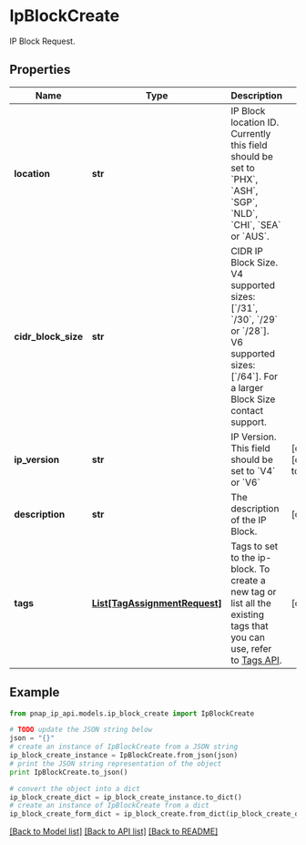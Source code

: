 # IpBlockCreate

IP Block Request.

## Properties

Name | Type | Description | Notes
------------ | ------------- | ------------- | -------------
**location** | **str** | IP Block location ID. Currently this field should be set to &#x60;PHX&#x60;, &#x60;ASH&#x60;, &#x60;SGP&#x60;, &#x60;NLD&#x60;, &#x60;CHI&#x60;, &#x60;SEA&#x60; or &#x60;AUS&#x60;. | 
**cidr_block_size** | **str** | CIDR IP Block Size. V4 supported sizes: [&#x60;/31&#x60;, &#x60;/30&#x60;, &#x60;/29&#x60; or &#x60;/28&#x60;]. V6 supported sizes: [&#x60;/64&#x60;]. For a larger Block Size contact support. | 
**ip_version** | **str** | IP Version. This field should be set to &#x60;V4&#x60; or &#x60;V6&#x60; | [optional] [default to 'V4']
**description** | **str** | The description of the IP Block. | [optional] 
**tags** | [**List[TagAssignmentRequest]**](TagAssignmentRequest.md) | Tags to set to the ip-block. To create a new tag or list all the existing tags that you can use, refer to [Tags API](https://developers.phoenixnap.com/docs/tags/1/overview). | [optional] 

## Example

```python
from pnap_ip_api.models.ip_block_create import IpBlockCreate

# TODO update the JSON string below
json = "{}"
# create an instance of IpBlockCreate from a JSON string
ip_block_create_instance = IpBlockCreate.from_json(json)
# print the JSON string representation of the object
print IpBlockCreate.to_json()

# convert the object into a dict
ip_block_create_dict = ip_block_create_instance.to_dict()
# create an instance of IpBlockCreate from a dict
ip_block_create_form_dict = ip_block_create.from_dict(ip_block_create_dict)
```
[[Back to Model list]](../README.md#documentation-for-models) [[Back to API list]](../README.md#documentation-for-api-endpoints) [[Back to README]](../README.md)


